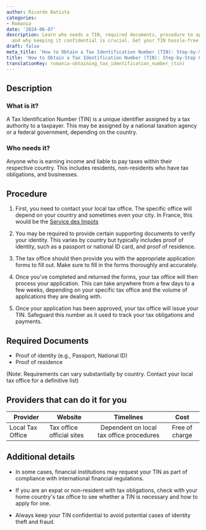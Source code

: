 ```yaml
---
author: Ricardo Batista
categories:
- Romania
date: '2024-06-07'
description: Learn who needs a TIN, required documents, procedure to apply for one,
  and why keeping it confidential is crucial. Get your TIN hassle-free!
draft: false
meta_title: 'How to Obtain a Tax Identification Number (TIN): Step-by-Step Guide'
title: 'How to Obtain a Tax Identification Number (TIN): Step-by-Step Guide'
translationKey: romania-obtaining_tax_identification_number_(tin)
---
```



## Description
### What is it?
A Tax Identification Number (TIN) is a unique identifier assigned by a tax authority to a taxpayer. This may be assigned by a national taxation agency or a federal government, depending on the country.

### Who needs it?
Anyone who is earning income and liable to pay taxes within their respective country. This includes residents, non-residents who have tax obligations, and businesses.

## Procedure

1. First, you need to contact your local tax office. The specific office will depend on your country and sometimes even your city. In France, this would be the [Service des Impots](https://www.impots.gouv.fr/portail/)

2. You may be required to provide certain supporting documents to verify your identity. This varies by country but typically includes proof of identity, such as a passport or national ID card, and proof of residence.

3. The tax office should then provide you with the appropriate application forms to fill out. Make sure to fill in the forms thoroughly and accurately.

4. Once you've completed and returned the forms, your tax office will then process your application. This can take anywhere from a few days to a few weeks, depending on your specific tax office and the volume of applications they are dealing with.

5. Once your application has been approved, your tax office will issue your TIN. Safeguard this number as it used to track your tax obligations and payments.

## Required Documents

- Proof of identity (e.g., Passport, National ID)
- Proof of residence

(Note: Requirements can vary substantially by country. Contact your local tax office for a definitive list)

## Providers that can do it for you

| Provider        |     Website     |     Timelines    |       Cost       |
| --------------- | --------------- |  :-------------: | :-------------:  |
| Local Tax Office|   Tax office official sites  | Dependent on local tax office procedures | Free of charge |

## Additional details

- In some cases, financial institutions may request your TIN as part of compliance with international financial regulations. 

- If you are an expat or non-resident with tax obligations, check with your home country's tax office to see whether a TIN is necessary and how to apply for one.

- Always keep your TIN confidential to avoid potential cases of identity theft and fraud.